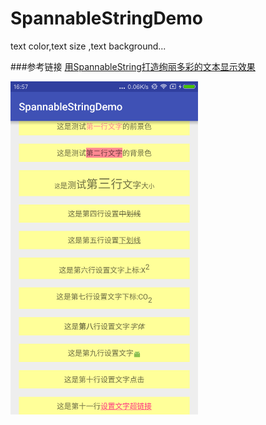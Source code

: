 # SpannableStringDemo
text color,text size ,text background...

###参考链接
[用SpannableString打造绚丽多彩的文本显示效果](http://www.jianshu.com/p/84067ad289d2)

<img style='width: 300px' src="art/art.png"></img>

